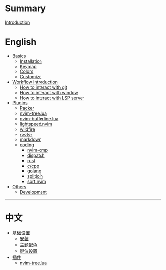 # Summary

[Introduction](README.md)

# English

- [Basics]()
    - [Installation](./en_us/installation.md)
    - [Keymap](./en_us/keymap.md)
    - [Colors](./en_us/colors.md)
    - [Customize](./en_us/customize.md)
- [Workflow Introduction]()
    - [How to interact with git](./en_us/workflows/git.md)
    - [How to interact with window](./en_us/workflows/windows.md)
    - [How to interact with LSP server](./en_us/workflows/lspconfig.md)
- [Plugins](./en_us/plugins.md)
    - [Packer](./en_us/plugins/packer.md)
    - [nvim-tree.lua](./en_us/plugins/nvim-tree.md)
    - [nvim-bufferline.lua](./en_us/plugins/nvim-bufferline.md)
    - [lightspeed.nvim](./en_us/plugins/lightspeed.md)
    - [wildfire](./en_us/plugins/wildfire.md)
    - [rooter](./en_us/plugins/rooter.md)
    - [markdown](./en_us/plugins/markdown.md)
    - [coding]()
      - [nvim-cmp](./en_us/plugins/nvim-cmp.md)
      - [dispatch](./en_us/plugins/dispatch.md)
      - [rust](./en_us/plugins/rust.md)
      - [c/cpp](./en_us/plugins/cpp.md)
      - [golang](./en_us/plugins/golang.md)
      - [splitjoin](./en_us/plugins/splitjoin.md)
      - [sort.nvim](./en_us/plugins/sort.md)
- [Others]()
    - [Development](./en_us/development.md)

---

# 中文

- [基础设置]()
    - [安装](./zh_cn/installation.md)
    - [主题配色](./zh_cn/colors.md)
    - [键位设置](./zh_cn/keymap_cn.md)
- [插件]()
    - [nvim-tree.lua](./zh_cn/plugins/nvim-tree_cn.md)
